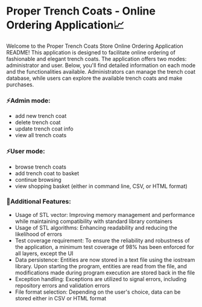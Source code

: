# Proper Trench Coats - Online Ordering Application📈

Welcome to the Proper Trench Coats Store Online Ordering Application README! This application is designed to facilitate online ordering of fashionable and elegant trench coats. The application offers two modes: administrator and user. Below, you'll find detailed information on each mode and the functionalities available. Administrators can manage the trench coat database, while users can explore the available trench coats and make purchases.

### ⚡Admin mode:

- add new trench coat
- delete trench coat
- update trench coat info
- view all trench coats

### ⚡User mode:

- browse trench coats
- add trench coat to basket
- continue browsing
- view shopping basket (either in command line, CSV, or HTML format)

### 🧠Additional Features:

- Usage of STL vector: Improving memory management and performance while maintaining compatibility with standard library containers
- Usage of STL algorithms: Enhancing readability and reducing the likelihood of errors
- Test coverage requirement: To ensure the reliability and robustness of the application, a minimum test coverage of 98% has been enforced for all layers, except the UI
- Data persistence: Entities are now stored in a text file using the iostream library. Upon starting the program, entities are read from the file, and modifications made during program execution are stored back in the file
- Exception handling: Exceptions are utilized to signal errors, including repository errors and validation errors
- File format selection: Depending on the user's choice, data can be stored either in CSV or HTML format
